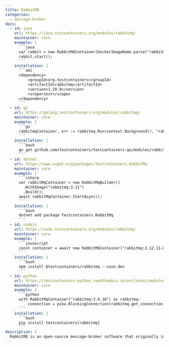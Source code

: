 ```yaml
---
title: RabbitMQ
categories:
  - message-broker
docs:
  - id: java
    url: https://java.testcontainers.org/modules/rabbitmq/
    maintainer: core
    example: |
      ```java
      var rabbit = new RabbitMQContainer(DockerImageName.parse("rabbitmq:3.7.25-management-alpine"));
      rabbit.start();
      ```
    installation: |
      ```xml
      <dependency>
          <groupId>org.testcontainers</groupId>
          <artifactId>rabbitmq</artifactId>
          <version>1.20.0</version>
          <scope>test</scope>
      </dependency>
      ```
  - id: go
    url: https://golang.testcontainers.org/modules/rabbitmq/
    maintainer: core
    example: |
      ```go
      rabbitmqContainer, err := rabbitmq.Run(context.Background(), "rabbitmq:3.7.25-management-alpine")
      ```
    installation: |
      ```bash
      go get github.com/testcontainers/testcontainers-go/modules/rabbitmq
      ```
  - id: dotnet
    url: https://www.nuget.org/packages/Testcontainers.RabbitMq
    maintainer: core
    example: |
      ```csharp
      var rabbitMqContainer = new RabbitMqBuilder()
        .WithImage("rabbitmq:3.11")
        .Build();
      await rabbitMqContainer.StartAsync();
      ```
    installation: |
      ```bash
      dotnet add package Testcontainers.RabbitMq
      ```
  - id: nodejs
    url: https://node.testcontainers.org/modules/rabbitmq/
    maintainer: core
    example: |
      ```javascript
      const container = await new RabbitMQContainer("rabbitmq:3.12.11-management-alpine").start();
      ```
    installation: |
      ```bash
      npm install @testcontainers/rabbitmq --save-dev
      ```
  - id: python
    url: https://testcontainers-python.readthedocs.io/en/latest/modules/rabbitmq/README.html
    maintainer: core
    example: |
      ```python
      with RabbitMqContainer("rabbitmq:3.9.10") as rabbitmq:
          connection = pika.BlockingConnection(rabbitmq.get_connection_params())
      ```
    installation: |
      ```bash
      pip install testcontainers[rabbitmq]
      ```
description: |
  RabbitMQ is an open-source message-broker software that originally implemented the Advanced Message Queuing Protocol and has since been extended with a plug-in architecture to support Streaming Text Oriented Messaging Protocol, MQ Telemetry Transport, and other protocols.
---
```

